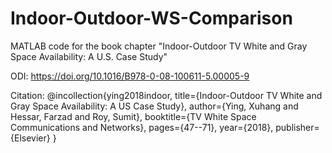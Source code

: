 # Indoor-Outdoor-WS-Comparison
MATLAB code for the book chapter "Indoor-Outdoor TV White and Gray Space Availability: A U.S. Case Study"

ODI: https://doi.org/10.1016/B978-0-08-100611-5.00005-9

Citation:
@incollection{ying2018indoor,
title={Indoor-Outdoor TV White and Gray Space Availability: A US Case Study},
  author={Ying, Xuhang and Hessar, Farzad and Roy, Sumit},
  booktitle={TV White Space Communications and Networks},
  pages={47--71},
  year={2018},
  publisher={Elsevier}
}
